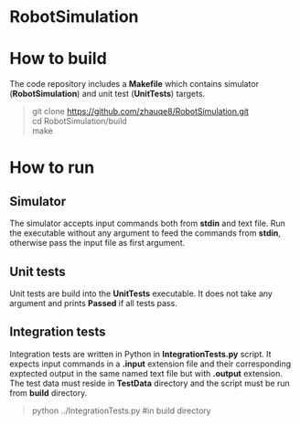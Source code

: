 # RobotSimulation

How to build
============

The code repository includes a **Makefile** which contains simulator (**RobotSimulation**) and unit test (**UnitTests**) targets.

>git clone https://github.com/zhauqe8/RobotSimulation.git  
>cd RobotSimulation/build  
>make

How to run 
==========

Simulator
---------
The simulator accepts input commands both from **stdin** and text file.
Run the executable without any argument to feed the commands from **stdin**, otherwise
pass the input file as first argument.

Unit tests
----------
Unit tests are build into the **UnitTests** executable. It does not take any argument
and prints **Passed** if all tests pass.

Integration tests
-----------------
Integration tests are written in Python in **IntegrationTests.py** script.
It expects input commands in a **.input** extension file and their corresponding exptected output
in the same named text file but with **.output** extension. The test data must reside in **TestData** directory
and the script must be run from **build** directory.

>python ../IntegrationTests.py #in build directory

